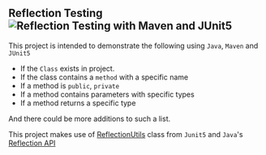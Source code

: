 ## Reflection Testing ![Reflection Testing with Maven and JUnit5](https://github.com/hhimanshu/reflection-testing/workflows/Reflection%20Testing%20with%20Maven%20and%20JUnit5/badge.svg) 

This project is intended to demonstrate the following using `Java`, `Maven` and `JUnit5`
 
- If the `Class` exists in project.  
- If the class contains a `method` with a specific name
- If a method is `public`, `private`  
- If a method contains parameters with specific types  
- If a method returns a specific type

And there could be more additions to such a list.  

This project makes use of [ReflectionUtils](https://junit.org/junit5/docs/5.0.3/api/org/junit/platform/commons/util/ReflectionUtils.html) class from `Junit5` and `Java`'s [Reflection API](https://junit.org/junit5/docs/5.0.3/api/org/junit/platform/commons/util/ReflectionUtils.html) 